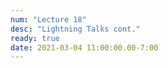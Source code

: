 ```yaml
---
num: "Lecture 18"
desc: "Lightning Talks cont."
ready: true
date: 2021-03-04 11:00:00.00-7:00
---
```

